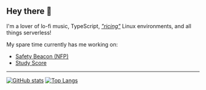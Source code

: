 ## Hey there 👋

I'm a lover of lo-fi music, TypeScript, *["ricing"](https://www.reddit.com/r/unixporn)* Linux environments, and all things serverless!

My spare time currently has me working on:
- [Safety Beacon (NFP)](https://github.com/safetybeacon)
- [Study Score](https://studyscore.app)

---

[![GitHub stats](https://github-readme-stats.vercel.app/api?username=tobyscott25&theme=material-palenight&hide_border=true&count_private=true&include_all_commits=true&show_icons=true)](https://github.com/anuraghazra/github-readme-stats)
[![Top Langs](https://github-readme-stats.vercel.app/api/top-langs/?username=tobyscott25&theme=material-palenight&hide_border=true&layout=compact&langs_count=8&size_weight=0.5&count_weight=0.5&exclude_repo=dotfiles)](https://github.com/anuraghazra/github-readme-stats)
